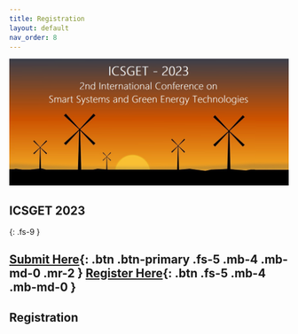 ```yaml
---
title: Registration
layout: default
nav_order: 8
---
```

![](/assets/images/bg_windmill.jpg)
## ICSGET 2023
{: .fs-9 }

[Submit Here](https://www.icsget.com){: .btn .btn-primary .fs-5 .mb-4 .mb-md-0 .mr-2 }
[Register Here](https://www.icsget.com){: .btn .fs-5 .mb-4 .mb-md-0 }
---
## Registration
